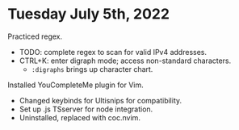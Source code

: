 # Tuesday July 5th, 2022

Practiced regex.

- TODO: complete regex to scan for valid IPv4 addresses.
- CTRL+K: enter digraph mode; access non-standard characters.
    - `:digraphs` brings up character chart.

Installed YouCompleteMe plugin for Vim.

- Changed keybinds for Ultisnips for compatibility.
- Set up .js TSserver for node integration.
- Uninstalled, replaced with coc.nvim.
